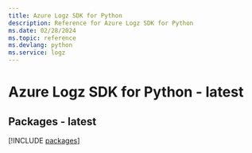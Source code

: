 ```yaml
---
title: Azure Logz SDK for Python
description: Reference for Azure Logz SDK for Python
ms.date: 02/28/2024
ms.topic: reference
ms.devlang: python
ms.service: logz
---
```

# Azure Logz SDK for Python - latest
## Packages - latest
[!INCLUDE [packages](logz-index.md)]